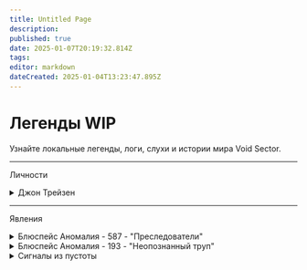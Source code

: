```yaml
---
title: Untitled Page
description: 
published: true
date: 2025-01-07T20:19:32.814Z
tags: 
editor: markdown
dateCreated: 2025-01-04T13:23:47.895Z
---
```


# Легенды WIP

Узнайте локальные легенды, логи, слухи и истории мира Void Sector.

---
Личности
<details>
  <summary>Джон Трейзен</summary>
  
  Говорят, что имя Джон Трейзен – это лишь тень, отброшенная на стены истории. Основатель корпорации NanoTrasen, гиганта, правящего гранями технологического прогресса и его рынком. Джон Трейзен остаётся неуловимой фигурой, скрытой в лабиринтах догадок и легенд.

Его существование окутано тайной. Одни утверждают, что он был великим учёным, без остатка посвятившим себя исследованию границ возможного. Другие шепчут, что он — не человек, а лишь образ, созданный самой корпорацией для сокрытия истинных основателей корпорации.

NanoTrasen взошла на вершину благодаря этому человеку, или, во всяком случае его образу..

В хрониках компании нет его фотографий, в архивах — пустота. Однако имя его произносится с благоговением и страхом среди самых высоких рангов и директоров корпорации.

  
  Ниже, предоставлен портет преполагаемой внешности Джона Трейзен-а.
  
  ## Изображения
  ![john_trasen.png](/twice-pictures/john_trasen.png)
</details>

---
Явления

<details>
  <summary>Блюспейс Аномалия - 587 - "Преследователи"</summary>
  
  [Drive-E:/NTDataBase/RnD/AnomalyData/BA-587.dox]
  
  БА-587 представляет собой редкое явление, которое наиболее вероятно может возникнуть в космическом пространстве края галактики "Млечный Путь". Само по себе явление безобидно, несмотря на столь угрожающее прозвище.
  
  В сумме, аномалия является некой сущностью/сущностями, которые, в один момент берут
неодушевлённый предмет под свой прямой контроль. По обретению контроля над объектом, сущности начинают "преследовать" определённых личностей, без конкретных намерений или же целей. Что следует подметить, так это то, что аномалия передвигается только когда с ней не поддерживают прямой зрительный контакт живые существа. В случае если вы или кто-то другой подвергся воздействию БА-587, то следует максимально попытаться избежать контакта с сущностью. По немногочисленным докладам, был совершён вывод что аномалия не станет долго следовать за существом, которое не реагирует на неё, в следствии чего просто исчезает, вероятно в том числе при этом покидая и сам подконтрольный объект.
  
  Аномалия не несёт прямой физический вред любому, с кем вступает в контакт. В случае если у вас есть информация или данные по БА-587, пожалуйста свяжитесь с нами по...
  </details>
  
 <details>
  <summary>Блюспейс Аномалия - 193 - "Неопознанный труп"</summary>
  
  [Drive-E:/NTDataBase/RnD/AnomalyData/BA-193.dox]
  
  БА-193 представляет собой особо опасную аномалию, при обнаружении которой следует немедленно написать отчёт на ФАКС Локального Штаба Центрального Командования в вашем секторе. Аномалия может проявить себя абсолютно в любом пространстве. Проявление представляет собой образование в зоне поражения неопознанного тела без признаков жизни, которое обычно, обладает внешними характеристиками одного из имеющихся на момент возникновения аномалии, человека или гуманоида, далее как оригинал. 
  
  Само тело будет точной копией выше упомянутой сущности, при этом, сущность с которой БА-193 взяла образ и станет основной целью аномалии.
  После обнаружения неопознанного тела кем либо, аномалия переходит в активную фазу. Начиная своё перемещение за оригиналом её внешности. Перемещение происходит неизвестным типом телепортации, независимо от фактора наблюдения за телом, если оно достаточно далеко отдалилось от оригинала - оно незамедлительно переместится к нему. Любые попытки уничтожить тело путём физеческого воздействия негативно сказывается на моральном состоянии оригинала, вызывая у него такие известные симптомы как: осложнённое дыхание; потеря зрения; потеря слуха; тяжелое чувство вины; обострение фобий; аритмия.
  В случае неудачных попыток избавления от аномалии - следует немедленно прекратить последующие, так как это может привести к осложнениям состояния здоровья оригинала.
  Единственным действенным способом нейтрализовать аномалию является её заключение в хорошо защищённой комнате, с множеством препядствий или же мер самой защиты, на примере крепких, бронированных стен или окон, с соответствующими дверьми или шлюзами. Так или иначе, этот метод не обладает сто процентной эффективностью, в связи с чем так же рекомендуется, на момент перехода аномалии в последнюю агрессивную фазу - отдалить оригинал как можно дальше от трупа.
  В активной фазе БА-193 представляет собой уже оживший труп, с всё теми же внешними характеристиками. Однако, физические показатели тела сильно изменяются, позволяя ему перемещаться с повышенной ловкостью и гибкостью, так же усиливается и сама структура тела, в связи с чем любые физические повреждения будут иметь практически нулевое воздействие на аномалию, тем не менее подобные повреждения более чем способны её замедлить. Цель БА-193 в активной фазе - оригинал. Аномалия будет пытаться любым доступным ей способом добраться до оригинала, она всегда будет двигаться в его сторону невзирая на любые преграды перед ней самой. Если преграду можно проломить, сломать, открыть или обойти - именно это БА-193 и сделат в соответствующем порядке. Во всяком случае, активная фаза длится около двух минут, после чего аномалия полностью анигиллируется, безследно исчезая. Если до окончания своей активной фазы, аномалии всё же удастся добраться до оригинала, то БА-193 приступит к нанесению тяжких физических увечий оному, до тех пор, пока оригинал не прекратит подавать признаки жизни. В случае если БА-193 удалось уничтожить оригинал, то аномалия возымеет его характер поведения, при этом не потеряв предыдущие характеристики, в таком случае, независимо от ситуации БА-193 следует немедленно устранить.
  </details>
  <details>
  <summary>Сигналы из пустоты</summary>
  
  [Drive-E:/NTDataBase/CentComm/HA/Scanlog.dox]
  
  Дата пеленга: 19.05.3024 - 04:33
  Тип сигнала: Высокочастотная передача/Сброс координат БСС прыжка
  Направление пеленга: l°:-491;22 b°: 1120;4892
  Расстояние: 562с.в.
  Спектральная визуализация: ![41280x4091.png](/twice-pictures/41280x4091.png)
  Видеозахват по направлению: ![4vacvs9ll8l91.png](/twice-pictures/4vacvs9ll8l91.png)
  Конец записи. Выгрузка в Базу Данных. Логирование.
  
  
  
  
  
  
  
  
  
  
  
  
  
  
  
  
  
  
  
  
  
  
  
  
  
  
  
  
  
  
  
  
  
  
  
  
  